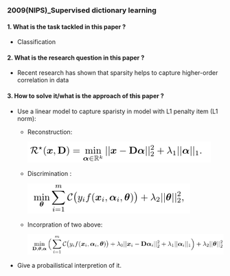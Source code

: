 ### 2009(NIPS)_Supervised dictionary learning

#### 1. What is the task tackled in this paper ? 

- Classification

#### 2. What is the research question in this paper ? 

-  Recent research has shown that sparsity helps to capture higher-order correlation in data

#### 3. How to solve it/what is the approach of this paper ?

- Use a linear model to capture sparisty in model with L1 penalty item (L1 norm):

  - Reconstruction:

    ![](./pictures/1)

  - Discrimination :

    ![](./pictures/2)

  - Incorpration of two above:

    ![](./pictures/3)

- Give a probailistical interpretion of it. 



